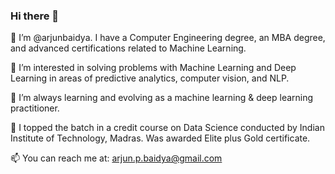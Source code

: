 ### Hi there 👋

👋 I’m @arjunbaidya. I have a Computer Engineering degree, an MBA degree, and advanced certifications related to Machine Learning. 

👀 I’m interested in solving problems with Machine Learning and Deep Learning in areas of predictive analytics, computer vision, and NLP.

🌱 I’m always learning and evolving as a machine learning & deep learning practitioner.

💞 I topped the batch in a credit course on Data Science conducted by Indian Institute of Technology, Madras. Was awarded Elite plus Gold certificate.

📫 You can reach me at: arjun.p.baidya@gmail.com
